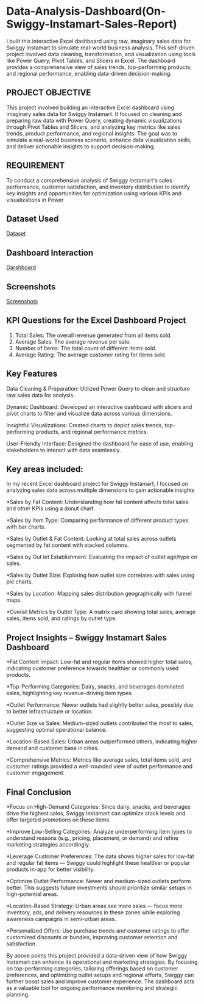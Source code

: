 # Data-Analysis-Dashboard(On-Swiggy-Instamart-Sales-Report)
I built this interactive Excel dashboard using raw, imaginary sales data for Swiggy Instamart to simulate real-world business analysis. This self-driven project involved data cleaning, transformation, and visualization using tools like Power Query, Pivot Tables, and Slicers in Excel. The dashboard provides a comprehensive view of sales trends, top-performing products, and regional performance, enabling data-driven decision-making.

## PROJECT OBJECTIVE
This project involved building an interactive Excel dashboard using imaginary sales data for Swiggy Instamart. It focused on cleaning and preparing raw data with Power Query, creating dynamic visualizations through Pivot Tables and Slicers, and analyzing key metrics like sales trends, product performance, and regional insights. The goal was to simulate a real-world business scenario, enhance data visualization skills, and deliver actionable insights to support decision-making.

## REQUIREMENT
To conduct a comprehensive analysis of Swiggy Instamart's sales performance, customer satisfaction, and inventory distribution to identify key insights and opportunities for optimization using various KPIs and visualizations in Power 

## Dataset Used 
<a href ="https://github.com/darshant15/Data-Analysis-Dashboard-On-Swiggy-Instamart-Sales-Report/blob/76f883cdf9723789df180872da9b7de1a4807de2/Swiggy%20Instamart%20Grocery%20Data%20Excel.xlsx">Dataset</a>

## Dashboard Interaction 
<a href ="https://github.com/darshant15/Data-Analysis-Dashboard-On-Swiggy-Instamart-Sales-Report-/blob/25ace7a8ee35a2192c2ebb2b2da1a45131f6bc2c/DASHBOARD(SWIGGY).png">Darshboard</a>

## Screenshots
<a href ="https://github.com/darshant15/Data-Analysis-Dashboard-On-Swiggy-Instamart-Sales-Report-/commit/03f450ebe733933eb48e4b187ce8549c047f3f4e">Screenshots</a>

## KPI Questions for the Excel Dashboard Project

1. Total Sales: The overall revenue generated from all items sold.
2. Average Sales: The average revenue per sale.
3. Number of Items: The total count of different items sold.
4. Average Rating: The average customer rating for items sold

## Key Features

Data Cleaning & Preparation: Utilized Power Query to clean and structure raw sales data for analysis.

Dynamic Dashboard: Developed an interactive dashboard with slicers and pivot charts to filter and visualize data across various dimensions.

Insightful Visualizations: Created charts to depict sales trends, top-performing products, and regional performance metrics.

User-Friendly Interface: Designed the dashboard for ease of use, enabling stakeholders to interact with data seamlessly.

## Key areas included:

In my recent Excel dashboard project for Swiggy Instamart, I focused on analyzing sales data across multiple dimensions to gain actionable insights

*Sales by Fat Content: Understanding how fat content affects total sales and other KPIs using a donut chart.

*Sales by Item Type: Comparing performance of different product types with bar charts.

*Sales by Outlet & Fat Content: Looking at total sales across outlets segmented by fat content with stacked columns.

*Sales by Out let Establishment: Evaluating the impact of outlet age/type on sales.

*Sales by Outlet Size: Exploring how outlet size correlates with sales using pie charts.

*Sales by Location: Mapping sales distribution geographically with funnel maps.

*Overall Metrics by Outlet Type: A matrix card showing total sales, average sales, items sold, and ratings by outlet type.

## Project Insights – Swiggy Instamart Sales Dashboard

*Fat Content Impact: Low-fat and regular items showed higher total sales, indicating customer preference towards healthier or commonly used products.

*Top-Performing Categories: Dairy, snacks, and beverages dominated sales, highlighting key revenue-driving item types.

*Outlet Performance: Newer outlets had slightly better sales, possibly due to better infrastructure or location.

*Outlet Size vs Sales: Medium-sized outlets contributed the most to sales, suggesting optimal operational balance.

*Location-Based Sales: Urban areas outperformed others, indicating higher demand and customer base in cities.

*Comprehensive Metrics: Metrics like average sales, total items sold, and customer ratings provided a well-rounded view of outlet performance and customer engagement.


## Final Conclusion

*Focus on High-Demand Categories: Since dairy, snacks, and beverages drive the highest sales, Swiggy Instamart can optimize stock levels and offer targeted promotions on these items.

*Improve Low-Selling Categories: Analyze underperforming item types to understand reasons (e.g., pricing, placement, or demand) and refine marketing strategies accordingly.

*Leverage Customer Preferences: The data shows higher sales for low-fat and regular fat items — Swiggy could highlight these healthier or popular products in-app for better visibility.

*Optimize Outlet Performance: Newer and medium-sized outlets perform better. This suggests future investments should prioritize similar setups in high-potential areas.

*Location-Based Strategy: Urban areas see more sales — focus more inventory, ads, and delivery resources in these zones while exploring awareness campaigns in semi-urban areas.

*Personalized Offers: Use purchase trends and customer ratings to offer customized discounts or bundles, improving customer retention and satisfaction.


By above points this project provided a data-driven view of how Swiggy Instamart can enhance its operational and marketing strategies. By focusing on top-performing categories, tailoring offerings based on customer preferences, and optimizing outlet setups and regional efforts, Swiggy can further boost sales and improve customer experience. The dashboard acts as a valuable tool for ongoing performance monitoring and strategic planning.
